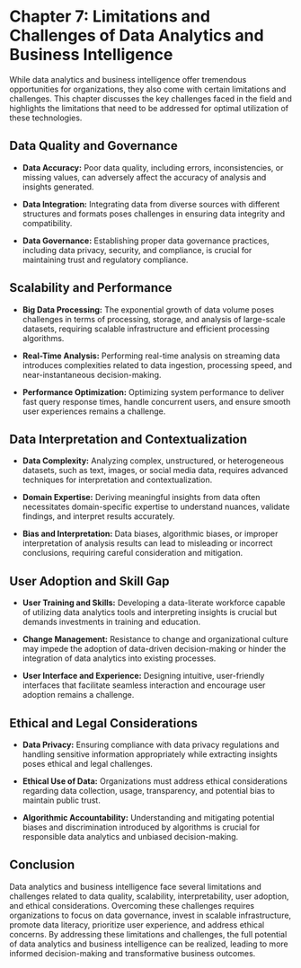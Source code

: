 Chapter 7: Limitations and Challenges of Data Analytics and Business Intelligence
=================================================================================

While data analytics and business intelligence offer tremendous opportunities for organizations, they also come with certain limitations and challenges. This chapter discusses the key challenges faced in the field and highlights the limitations that need to be addressed for optimal utilization of these technologies.

Data Quality and Governance
---------------------------

* **Data Accuracy:** Poor data quality, including errors, inconsistencies, or missing values, can adversely affect the accuracy of analysis and insights generated.

* **Data Integration:** Integrating data from diverse sources with different structures and formats poses challenges in ensuring data integrity and compatibility.

* **Data Governance:** Establishing proper data governance practices, including data privacy, security, and compliance, is crucial for maintaining trust and regulatory compliance.

Scalability and Performance
---------------------------

* **Big Data Processing:** The exponential growth of data volume poses challenges in terms of processing, storage, and analysis of large-scale datasets, requiring scalable infrastructure and efficient processing algorithms.

* **Real-Time Analysis:** Performing real-time analysis on streaming data introduces complexities related to data ingestion, processing speed, and near-instantaneous decision-making.

* **Performance Optimization:** Optimizing system performance to deliver fast query response times, handle concurrent users, and ensure smooth user experiences remains a challenge.

Data Interpretation and Contextualization
-----------------------------------------

* **Data Complexity:** Analyzing complex, unstructured, or heterogeneous datasets, such as text, images, or social media data, requires advanced techniques for interpretation and contextualization.

* **Domain Expertise:** Deriving meaningful insights from data often necessitates domain-specific expertise to understand nuances, validate findings, and interpret results accurately.

* **Bias and Interpretation:** Data biases, algorithmic biases, or improper interpretation of analysis results can lead to misleading or incorrect conclusions, requiring careful consideration and mitigation.

User Adoption and Skill Gap
---------------------------

* **User Training and Skills:** Developing a data-literate workforce capable of utilizing data analytics tools and interpreting insights is crucial but demands investments in training and education.

* **Change Management:** Resistance to change and organizational culture may impede the adoption of data-driven decision-making or hinder the integration of data analytics into existing processes.

* **User Interface and Experience:** Designing intuitive, user-friendly interfaces that facilitate seamless interaction and encourage user adoption remains a challenge.

Ethical and Legal Considerations
--------------------------------

* **Data Privacy:** Ensuring compliance with data privacy regulations and handling sensitive information appropriately while extracting insights poses ethical and legal challenges.

* **Ethical Use of Data:** Organizations must address ethical considerations regarding data collection, usage, transparency, and potential bias to maintain public trust.

* **Algorithmic Accountability:** Understanding and mitigating potential biases and discrimination introduced by algorithms is crucial for responsible data analytics and unbiased decision-making.

Conclusion
----------

Data analytics and business intelligence face several limitations and challenges related to data quality, scalability, interpretability, user adoption, and ethical considerations. Overcoming these challenges requires organizations to focus on data governance, invest in scalable infrastructure, promote data literacy, prioritize user experience, and address ethical concerns. By addressing these limitations and challenges, the full potential of data analytics and business intelligence can be realized, leading to more informed decision-making and transformative business outcomes.
